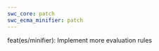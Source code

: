 ```yaml
---
swc_core: patch
swc_ecma_minifier: patch
---
```


feat(es/minifier): Implement more evaluation rules
